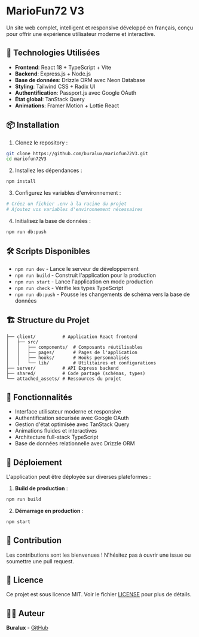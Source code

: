 # MarioFun72 V3

Un site web complet, intelligent et responsive développé en français, conçu pour offrir une expérience utilisateur moderne et interactive.

## 🚀 Technologies Utilisées

- **Frontend**: React 18 + TypeScript + Vite
- **Backend**: Express.js + Node.js
- **Base de données**: Drizzle ORM avec Neon Database
- **Styling**: Tailwind CSS + Radix UI
- **Authentification**: Passport.js avec Google OAuth
- **État global**: TanStack Query
- **Animations**: Framer Motion + Lottie React

## 📦 Installation

1. Clonez le repository :
```bash
git clone https://github.com/buralux/mariofun72V3.git
cd mariofun72V3
```

2. Installez les dépendances :
```bash
npm install
```

3. Configurez les variables d'environnement :
```bash
# Créez un fichier .env à la racine du projet
# Ajoutez vos variables d'environnement nécessaires
```

4. Initialisez la base de données :
```bash
npm run db:push
```

## 🛠️ Scripts Disponibles

- `npm run dev` - Lance le serveur de développement
- `npm run build` - Construit l'application pour la production
- `npm run start` - Lance l'application en mode production
- `npm run check` - Vérifie les types TypeScript
- `npm run db:push` - Pousse les changements de schéma vers la base de données

## 🏗️ Structure du Projet

```
├── client/          # Application React frontend
│   ├── src/
│   │   ├── components/  # Composants réutilisables
│   │   ├── pages/       # Pages de l'application
│   │   ├── hooks/       # Hooks personnalisés
│   │   └── lib/         # Utilitaires et configurations
├── server/          # API Express backend
├── shared/          # Code partagé (schémas, types)
└── attached_assets/ # Ressources du projet
```

## 🌟 Fonctionnalités

- Interface utilisateur moderne et responsive
- Authentification sécurisée avec Google OAuth
- Gestion d'état optimisée avec TanStack Query
- Animations fluides et interactives
- Architecture full-stack TypeScript
- Base de données relationnelle avec Drizzle ORM

## 🚀 Déploiement

L'application peut être déployée sur diverses plateformes :

1. **Build de production** :
```bash
npm run build
```

2. **Démarrage en production** :
```bash
npm start
```

## 🤝 Contribution

Les contributions sont les bienvenues ! N'hésitez pas à ouvrir une issue ou soumettre une pull request.

## 📄 Licence

Ce projet est sous licence MIT. Voir le fichier [LICENSE](LICENSE) pour plus de détails.

## 👨‍💻 Auteur

**Buralux** - [GitHub](https://github.com/buralux)